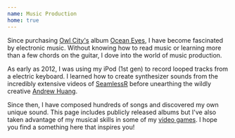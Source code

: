 ```yaml
---
name: Music Production
home: true
---
```


Since purchasing [Owl City's](https://en.wikipedia.org/wiki/Owl_City) album [Ocean Eyes](https://en.wikipedia.org/wiki/Ocean_Eyes_(album)), I have become fascinated by electronic music. Without knowing how to read music or learning more than a few chords on the guitar, I dove into the world of music production.

As early as 2012, I was using my iPod (1st gen) to record looped tracks from a electric keyboard. I learned how to create synthesizer sounds from the incredibly extensive videos of [SeamlessR](https://www.youtube.com/channel/UC2mgCVJWitRUTIpgd7pLung) before unearthing the wildly creative [Andrew Huang](https://www.youtube.com/channel/UCdcemy56JtVTrsFIOoqvV8g).

Since then, I have composed hundreds of songs and discovered my own unique sound. This page includes publicly released albums but I've also taken advantage of my musical skills in some of my [video games](/games). I hope you find a something here that inspires you!